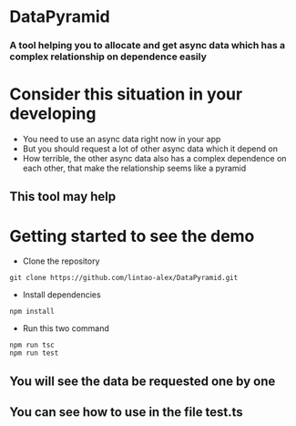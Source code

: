 # DataPyramid
### A tool helping you to allocate and get async data which has a complex relationship on dependence easily

# Consider this situation in your developing
- You need to use an async data right now in your app
- But you should request a lot of other async data which it depend on
- How terrible, the other async data also has a complex dependence on each other, that make the relationship seems like a pyramid

## This tool may help

# Getting started to see the demo
- Clone the repository
```
git clone https://github.com/lintao-alex/DataPyramid.git
```
- Install dependencies
```
npm install
```
- Run this two command
```
npm run tsc
npm run test
```

## You will see the data be requested one by one
## You can see how to use in the file test.ts